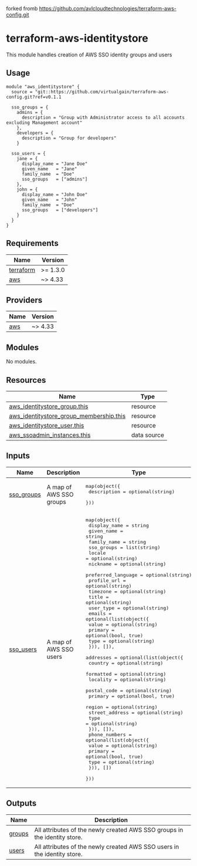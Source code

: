 forked fromb https://github.com/avlcloudtechnologies/terraform-aws-config.git


# terraform-aws-identitystore
This module handles creation of AWS SSO identity groups and users

## Usage

```hcl
module "aws_identitystore" {
  source = "git::https://github.com/virtualgain/terraform-aws-config.git?ref=v0.1.1

  sso_groups = {
    admins = {
      description = "Group with Administrator access to all accounts excluding Management account"
    },
    developers = {
      description = "Group for developers"
    }

  sso_users = {
    jane = {
      display_name = "Jane Doe"
      given_name   = "Jane"
      family_name  = "Doe"
      sso_groups   = ["admins"]
    },
    john = {
      display_name = "John Doe"
      given_name   = "John"
      family_name  = "Doe"
      sso_groups   = ["developers"]
    }
  }
}
```

<!-- BEGINNING OF PRE-COMMIT-TERRAFORM DOCS HOOK -->
## Requirements

| Name | Version |
|------|---------|
| <a name="requirement_terraform"></a> [terraform](#requirement\_terraform) | >= 1.3.0 |
| <a name="requirement_aws"></a> [aws](#requirement\_aws) | ~> 4.33 |

## Providers

| Name | Version |
|------|---------|
| <a name="provider_aws"></a> [aws](#provider\_aws) | ~> 4.33 |

## Modules

No modules.

## Resources

| Name | Type |
|------|------|
| [aws_identitystore_group.this](https://registry.terraform.io/providers/hashicorp/aws/latest/docs/resources/identitystore_group) | resource |
| [aws_identitystore_group_membership.this](https://registry.terraform.io/providers/hashicorp/aws/latest/docs/resources/identitystore_group_membership) | resource |
| [aws_identitystore_user.this](https://registry.terraform.io/providers/hashicorp/aws/latest/docs/resources/identitystore_user) | resource |
| [aws_ssoadmin_instances.this](https://registry.terraform.io/providers/hashicorp/aws/latest/docs/data-sources/ssoadmin_instances) | data source |

## Inputs

| Name | Description | Type | Default | Required |
|------|-------------|------|---------|:--------:|
| <a name="input_sso_groups"></a> [sso\_groups](#input\_sso\_groups) | A map of AWS SSO groups | <pre>map(object({<br>    description = optional(string)<br>  }))</pre> | n/a | yes |
| <a name="input_sso_users"></a> [sso\_users](#input\_sso\_users) | A map of AWS SSO users | <pre>map(object({<br>    display_name       = string<br>    given_name         = string<br>    family_name        = string<br>    sso_groups         = list(string)<br>    locale             = optional(string)<br>    nickname           = optional(string)<br>    preferred_language = optional(string)<br>    profile_url        = optional(string)<br>    timezone           = optional(string)<br>    title              = optional(string)<br>    user_type          = optional(string)<br>    emails = optional(list(object({<br>      value   = optional(string)<br>      primary = optional(bool, true)<br>      type    = optional(string)<br>    })), []),<br>    addresses = optional(list(object({<br>      country        = optional(string)<br>      formatted      = optional(string)<br>      locality       = optional(string)<br>      postal_code    = optional(string)<br>      primary        = optional(bool, true)<br>      region         = optional(string)<br>      street_address = optional(string)<br>      type           = optional(string)<br>    })), []),<br>    phone_numbers = optional(list(object({<br>      value   = optional(string)<br>      primary = optional(bool, true)<br>      type    = optional(string)<br>    })), [])<br>  }))</pre> | n/a | yes |

## Outputs

| Name | Description |
|------|-------------|
| <a name="output_groups"></a> [groups](#output\_groups) | All attributes of the newly created AWS SSO groups in the identity store. |
| <a name="output_users"></a> [users](#output\_users) | All attributes of the newly created AWS SSO users in the identity store. |
<!-- END OF PRE-COMMIT-TERRAFORM DOCS HOOK -->
